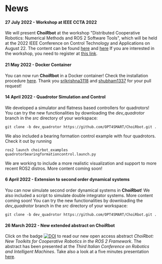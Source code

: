 # News

#### 27 July 2022 - Workshop at IEEE CCTA 2022
We will present **ChoiRbot** at the workshop "Distributed Cooperative Robotics: Numerical Methods and ROS 2 Software Tools", which will be held at the 2022 IEEE Conference on Control Technology and Applications on August 22. The content can be found [here](https://ccta2022.ieeecss.org/workshops/)
and [here](https://eventi.unibo.it/ccta22-choirbot-workshop)
If you are interested in the workshop, you need to register at [this link](https://ccta2022.ieeecss.org/registration/registration-2/).

#### 21 May 2022 - Docker Container
You can now run **ChoiRbot** in a Docker container! Check the installation procedure [here](installation).
Thank you [srikrishna3118](https://github.com/srikrishna3118) and [shubham1337](https://github.com/shubham1337) for your pull request!

#### 14 April 2022 - Quadrotor Simulation and Control

We developed a simulator and flatness based controllers for quadrotors! 
You can try the new functionalities by downloading the *dev_quadrotor* branch in the *src* directory of your workspace:

	git clone -b dev_quadrotor https://github.com/OPT4SMART/ChoiRbot.git .

We also included a bearing formation control example with four quadrotors. Check it out by running

	ros2 launch choirbot_examples quadrotorbearingformationcontrol.launch.py

We are working to include a more realistic visualization and support to more recent ROS2 distros. More content coming soon!

#### 6 April 2022 - Extension to second order dynamical systems

You can now simulate second order dynamical systems in **ChoiRbot**! 
We also included a script to simulate double integrator systems. More content coming soon! 
You can try the new functionalities by downloading the *dev_quadrotor* branch in the *src* directory of your workspace:

	git clone -b dev_quadrotor https://github.com/OPT4SMART/ChoiRbot.git .
	

#### 26 March 2022 - New extended abstract on **ChoiRbot**

Click on the badge [![DOI](https://zenodo.org/badge/DOI/10.5281/zenodo.6367979.svg)](https://doi.org/10.5281/zenodo.6367979) to read our new open access abstract *ChoiRbot: New Toolkits for Cooperative Robotics in the ROS 2 Framework*.
The abstract has been presented at the *Third Italian Conference on Robotics and Intelligent Machines*. 
Take also a look at a five minutes presentation [here](https://youtu.be/2wb3RD0431Q).
